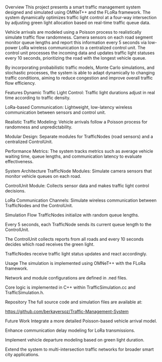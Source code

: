 Overview
This project presents a smart traffic management system designed and simulated using OMNeT++ and the FLoRa framework. The system dynamically optimizes traffic light control at a four-way intersection by adjusting green light allocation based on real-time traffic queue data.

Vehicle arrivals are modeled using a Poisson process to realistically simulate traffic flow randomness. Camera sensors on each road segment monitor queue lengths and report this information every 5 seconds via low-power LoRa wireless communication to a centralized control unit. The control unit processes the incoming data and updates traffic light statuses every 10 seconds, prioritizing the road with the longest vehicle queue.

By incorporating probabilistic traffic models, Monte Carlo simulations, and stochastic processes, the system is able to adapt dynamically to changing traffic conditions, aiming to reduce congestion and improve overall traffic flow efficiency.

Features
Dynamic Traffic Light Control: Traffic light durations adjust in real time according to traffic density.

LoRa-based Communication: Lightweight, low-latency wireless communication between sensors and control unit.

Realistic Traffic Modeling: Vehicle arrivals follow a Poisson process for randomness and unpredictability.

Modular Design: Separate modules for TrafficNodes (road sensors) and a centralized ControlUnit.

Performance Metrics: The system tracks metrics such as average vehicle waiting time, queue lengths, and communication latency to evaluate effectiveness.

System Architecture
TrafficNode Modules: Simulate camera sensors that monitor vehicle queues on each road.

ControlUnit Module: Collects sensor data and makes traffic light control decisions.

LoRa Communication Channels: Simulate wireless communication between TrafficNodes and the ControlUnit.

Simulation Flow
TrafficNodes initialize with random queue lengths.

Every 5 seconds, each TrafficNode sends its current queue length to the ControlUnit.

The ControlUnit collects reports from all roads and every 10 seconds decides which road receives the green light.

TrafficNodes receive traffic light status updates and react accordingly.

Usage
The simulation is implemented using OMNeT++ with the FLoRa framework.

Network and module configurations are defined in .ned files.

Core logic is implemented in C++ within TrafficSimulation.cc and TrafficSimulation.h.

Repository
The full source code and simulation files are available at:

https://github.com/berkayersoz/Traffic-Management-System

Future Work
Integrate a more detailed Poisson-based vehicle arrival model.

Enhance communication delay modeling for LoRa transmissions.

Implement vehicle departure modeling based on green light duration.

Extend the system to multi-intersection traffic networks for broader smart city applications.
